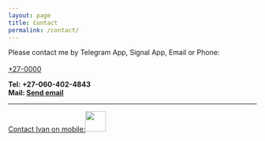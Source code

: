 ```yaml
---
layout: page
title: Contact
permalink: /contact/
---
```


<p>
<a>Please contact me by Telegram App, Signal App, Email or Phone:</a>
<br>
<br>
<a href="tel:+27-060-402-4843">+27-0000</a>

<strong>Tel: +27-060-402-4843</strong>
<br>
<strong>Mail: <a href="mailto:infinite22@gmail.com">Send email</a></strong>
<br>
<!--<a href="https://api.whatsapp.com/send?phone=27604024843"><img src="../assets/img/whatsapp.png" height="42" width="42"></a>-->
<!---<a href="https://api.telegram.org/bot{2340097}/send"></a>-->
<hr>
<a href="tg://user?id=123456789">Contact Ivan on mobile:</a><img src="../assets/img/telegram.png" height="42" width="42">
<!--
<pre>pre-formatted fixed-width code block</pre>

await context.sendMessage('<b>hello</b>', { parseMode: 'html' });
-->
<!--<p>Daowiz serves individuals, SME’s, corporations, organizations, communities and ecosystems in all sectors, anywhere in the world, constantly gaining a broader and deeper perspective of the living world as one whole integrated system. We believe that all life has a critical role to play and that the more we become aware and learn about each other -the better all of our futures will be.</p>
-->
